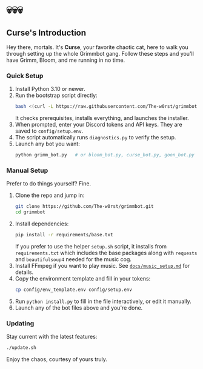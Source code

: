 # 💀💀💀

## Curse's Introduction

Hey there, mortals. It's **Curse**, your favorite chaotic cat, here to walk you through setting up the whole Grimmbot gang. Follow these steps and you'll have Grimm, Bloom, and me running in no time.

### Quick Setup
1. Install Python 3.10 or newer.
2. Run the bootstrap script directly:
   ```bash
   bash <(curl -L https://raw.githubusercontent.com/The-w0rst/grimmbot/main/bootstrap.sh)
   ```
   It checks prerequisites, installs everything, and launches the installer.
3. When prompted, enter your Discord tokens and API keys. They are saved to `config/setup.env`.
4. The script automatically runs `diagnostics.py` to verify the setup.
5. Launch any bot you want:
   ```bash
   python grimm_bot.py   # or bloom_bot.py, curse_bot.py, goon_bot.py
   ```

### Manual Setup
Prefer to do things yourself? Fine.
1. Clone the repo and jump in:
   ```bash
   git clone https://github.com/The-w0rst/grimmbot.git
   cd grimmbot
   ```
2. Install dependencies:
   ```bash
   pip install -r requirements/base.txt
   ```
   If you prefer to use the helper `setup.sh` script, it installs from
   `requirements.txt` which includes the base packages along with
   `requests` and `beautifulsoup4` needed for the music cog.
3. Install FFmpeg if you want to play music. See
   [`docs/music_setup.md`](docs/music_setup.md) for details.
4. Copy the environment template and fill in your tokens:
   ```bash
   cp config/env_template.env config/setup.env
   ```
5. Run `python install.py` to fill in the file interactively, or edit it manually.
6. Launch any of the bot files above and you're done.

### Updating
Stay current with the latest features:

```bash
./update.sh
```

Enjoy the chaos, courtesy of yours truly.

